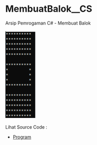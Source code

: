 # MembuatBalok__CS
Arsip Pemrogaman C# - Membuat Balok<br><br>
<img src="https://github.com/RizkyKhapidsyah/MembuatBalok__CS/blob/master/MembuatBalok__CS/result/001.PNG"><br><br>
Lihat Source Code : <br>
- <a href="https://github.com/RizkyKhapidsyah/MembuatBalok__CS/blob/master/MembuatBalok__CS/Program.cs">Program</a>
